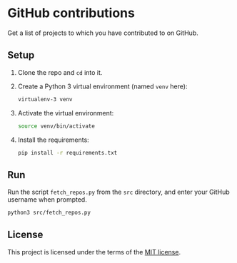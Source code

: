# GitHub contributions
Get a list of projects to which you have contributed to on GitHub.

## Setup
1. Clone the repo and `cd` into it.

2. Create a Python 3 virtual environment (named `venv` here):

   ```bash
   virtualenv-3 venv
   ```

3. Activate the virtual environment:

   ```bash
   source venv/bin/activate
   ```

4. Install the requirements:

   ```bash
   pip install -r requirements.txt
   ```

## Run
Run the script `fetch_repos.py` from the `src` directory, and enter your GitHub username when prompted.
```bash
python3 src/fetch_repos.py
```

## License
This project is licensed under the terms of the [MIT license](LICENSE).
